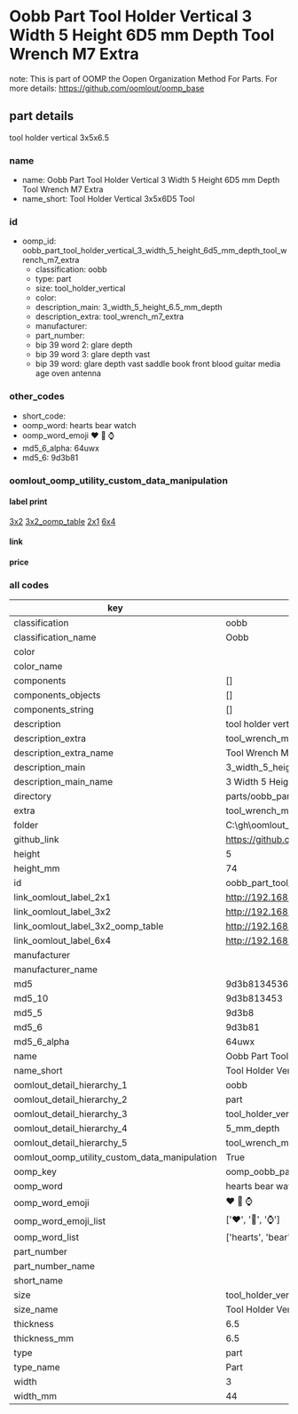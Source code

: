 # Oobb Part Tool Holder Vertical 3 Width 5 Height 6D5 mm Depth Tool Wrench M7 Extra  

note: This is part of OOMP the Oopen Organization Method For Parts. For more details: https://github.com/oomlout/oomp_base

##  part details
  



tool holder vertical 3x5x6.5



### name
* name: Oobb Part Tool Holder Vertical 3 Width 5 Height 6D5 mm Depth Tool Wrench M7 Extra
* name_short: Tool Holder Vertical 3x5x6D5 Tool
### id
* oomp_id: oobb_part_tool_holder_vertical_3_width_5_height_6d5_mm_depth_tool_wrench_m7_extra
  * classification: oobb
  * type: part
  * size: tool_holder_vertical
  * color: 
  * description_main: 3_width_5_height_6.5_mm_depth
  * description_extra: tool_wrench_m7_extra
  * manufacturer: 
  * part_number: 
  * bip 39 word 2: glare depth
  * bip 39 word 3: glare depth vast
  * bip 39 word: glare depth vast saddle book front blood guitar media age oven antenna

### other_codes
* short_code: 
* oomp_word: hearts bear watch
* oomp_word_emoji :hearts: :bear: :watch:
* md5_6_alpha: 64uwx
* md5_6: 9d3b81






### oomlout_oomp_utility_custom_data_manipulation
#### label print
[3x2](http://192.168.1.245:1112/?label=oomp%2064uwx)
[3x2_oomp_table](http://192.168.1.108:1112/?label=oomp%2064uwx)
[2x1](http://192.168.1.242:1112/?label=oomp%2064uwx)
[6x4](http://192.168.1.55:1112/?label=oomp%2064uwx)    

#### link

                              

#### price







### all codes 
| key | value |  
| --- | --- |  
| classification | oobb |  
| classification_name | Oobb |  
| color |  |  
| color_name |  |  
| components | [] |  
| components_objects | [] |  
| components_string | [] |  
| description | tool holder vertical 3x5x6.5 |  
| description_extra | tool_wrench_m7_extra |  
| description_extra_name | Tool Wrench M7 Extra |  
| description_main | 3_width_5_height_6.5_mm_depth |  
| description_main_name | 3 Width 5 Height 6.5 mm Depth |  
| directory | parts/oobb_part_tool_holder_vertical_3_width_5_height_6d5_mm_depth_tool_wrench_m7_extra |  
| extra | tool_wrench_m7 |  
| folder | C:\gh\oomlout_oobb_version_4_generated_parts\things\oobb_part_tool_holder_vertical_3_width_5_height_6d5_mm_depth_tool_wrench_m7_extra |  
| github_link | https://github.com/oomlout/oomlout_oomp_part_src/tree/main/parts/oobb_part_tool_holder_vertical_3_width_5_height_6d5_mm_depth_tool_wrench_m7_extra |  
| height | 5 |  
| height_mm | 74 |  
| id | oobb_part_tool_holder_vertical_3_width_5_height_6d5_mm_depth_tool_wrench_m7_extra |  
| link_oomlout_label_2x1 | http://192.168.1.242:1112/?label=oomp%2064uwx |  
| link_oomlout_label_3x2 | http://192.168.1.245:1112/?label=oomp%2064uwx |  
| link_oomlout_label_3x2_oomp_table | http://192.168.1.108:1112/?label=oomp%2064uwx |  
| link_oomlout_label_6x4 | http://192.168.1.55:1112/?label=oomp%2064uwx |  
| manufacturer |  |  
| manufacturer_name |  |  
| md5 | 9d3b81345367c2fd750ccbdde34ecb16 |  
| md5_10 | 9d3b813453 |  
| md5_5 | 9d3b8 |  
| md5_6 | 9d3b81 |  
| md5_6_alpha | 64uwx |  
| name | Oobb Part Tool Holder Vertical 3 Width 5 Height 6D5 mm Depth Tool Wrench M7 Extra |  
| name_short | Tool Holder Vertical 3x5x6D5 Tool |  
| oomlout_detail_hierarchy_1 | oobb |  
| oomlout_detail_hierarchy_2 | part |  
| oomlout_detail_hierarchy_3 | tool_holder_vertical |  
| oomlout_detail_hierarchy_4 | 5_mm_depth |  
| oomlout_detail_hierarchy_5 | tool_wrench_m7_extra |  
| oomlout_oomp_utility_custom_data_manipulation | True |  
| oomp_key | oomp_oobb_part_tool_holder_vertical_3_width_5_height_6d5_mm_depth_tool_wrench_m7_extra |  
| oomp_word | hearts bear watch |  
| oomp_word_emoji | :hearts: :bear: :watch: |  
| oomp_word_emoji_list | [':hearts:', ':bear:', ':watch:'] |  
| oomp_word_list | ['hearts', 'bear', 'watch'] |  
| part_number |  |  
| part_number_name |  |  
| short_name |  |  
| size | tool_holder_vertical |  
| size_name | Tool Holder Vertical |  
| thickness | 6.5 |  
| thickness_mm | 6.5 |  
| type | part |  
| type_name | Part |  
| width | 3 |  
| width_mm | 44 |  
